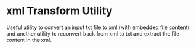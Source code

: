 # xml Transform Utility

Useful utility to convert an input txt file to xml (with embedded file content) and another utility to reconvert back from xml to txt and extract the file content in the xml.
